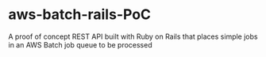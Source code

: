 # aws-batch-rails-PoC
A proof of concept REST API built with Ruby on Rails that places simple jobs in an AWS Batch job queue to be processed
